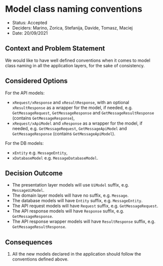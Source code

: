 # Model class naming conventions

* Status: Accepted
* Deciders: Marino, Zorica, Stefanija, Davide, Tomasz, Maciej
* Date: 20/09/2021


## Context and Problem Statement

We would like to have well defined conventions when it comes to model class naming in all the
application layers, for the sake of consistency.

## Considered Options

For the API models:
* `xRequest/xResponse` and `xResultResponse`, with an optional `xResultResponse` as a wrapper for the model, if needed,
  e.g. `GetMessageRequest`, `GetMessageResponse` and `GetMessageResultResponse` (contains `GetMessageResponse`),
* `xRequest/xApiModel` and `xResponse` as a wrapper for the model, if needed, 
  e.g. `GetMessageRequest`, `GetMessageApiModel` and `GetMessageResponse` (contains `GetMessageApiModel`).
  
For the DB models:
* `xEntity` e.g. `MessageEntity`,
* `xDatabaseModel` e.g. `MessageDatabaseModel`.

## Decision Outcome

* The presentation layer models will use `UiModel` suffix, e.g. `MessageUiModel`.
* The domain layer models will have no suffix, e.g. `Message`.
* The database models will have `Entity` suffix, e.g. `MessageEntity`.
* The API request models will have `Request` suffix, e.g. `GetMessageRequest`.
* The API response models will have `Response` suffix, e.g. `GetMessageResponse`.
* The API response wrapper models will have `ResultResponse` suffix, e.g. `GetMessageResultResponse`.

## Consequences
1. All the new models declared in the application should follow the conventions defined above.
